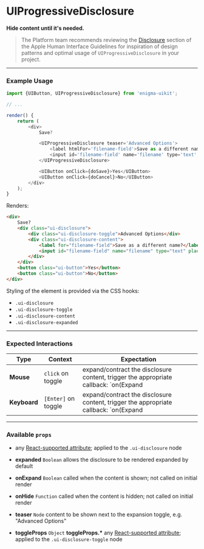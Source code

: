 # UIProgressiveDisclosure
__Hide content until it's needed.__

> The Platform team recommends reviewing the [Disclosure](https://developer.apple.com/library/mac/documentation/UserExperience/Conceptual/OSXHIGuidelines/ControlsButtons.html#//apple_ref/doc/uid/20000957-CH48-SW12) section of the Apple Human Interface Guidelines for inspiration of design patterns and optimal usage of `UIProgressiveDisclosure` in your project.

---

### Example Usage

```js
import {UIButton, UIProgressiveDisclosure} from 'enigma-uikit';

// ...

render() {
    return (
        <div>
            Save?

            <UIProgressiveDisclosure teaser='Advanced Options'>
                <label htmlFor='filename-field'>Save as a different name?</label>
                <input id='filename-field' name='filename' type='text' placeholder='untitled.txt' />
            </UIProgressiveDisclosure>

            <UIButton onClick={doSave}>Yes</UIButton>
            <UIButton onClick={doCancel}>No</UIButton>
        </div>
    );
}
```
Renders:
```html
<div>
    Save?
    <div class="ui-disclosure">
        <div class="ui-disclosure-toggle">Advanced Options</div>
        <div class="ui-disclosure-content">
            <label for="filename-field">Save as a different name?</label>
            <input id="filename-field" name="filename" type="text" placeholder="untitled.txt" />
        </div>
    </div>
    <button class="ui-button">Yes</button>
    <button class="ui-button">No</button>
</div>
```

Styling of the element is provided via the CSS hooks:

- `.ui-disclosure`
- `.ui-disclosure-toggle`
- `.ui-disclosure-content`
- `.ui-disclosure-expanded`

---

### Expected Interactions

Type | Context | Expectation
---- | ------- | -----------
__Mouse__ | `click` on toggle | expand/contract the disclosure content, trigger the appropriate callback: `on(Expand|Hide)`
__Keyboard__ | `[Enter]` on toggle | expand/contract the disclosure content, trigger the appropriate callback: `on(Expand|Hide)`

---

### Available `props`
- any [React-supported attribute](https://facebook.github.io/react/docs/tags-and-attributes.html#html-attributes); applied to the `.ui-disclosure` node

- __expanded__ `Boolean`
  allows the disclosure to be rendered expanded by default

- __onExpand__ `Boolean`
  called when the content is shown; not called on initial render

- __onHide__ `Function`
  called when the content is hidden; not called on initial render

- __teaser__ `Node`
  content to be shown next to the expansion toggle, e.g. "Advanced Options"

- __toggleProps__ `Object`
  __toggleProps.*__
  any [React-supported attribute](https://facebook.github.io/react/docs/tags-and-attributes.html#html-attributes); applied to the `.ui-disclosure-toggle` node
